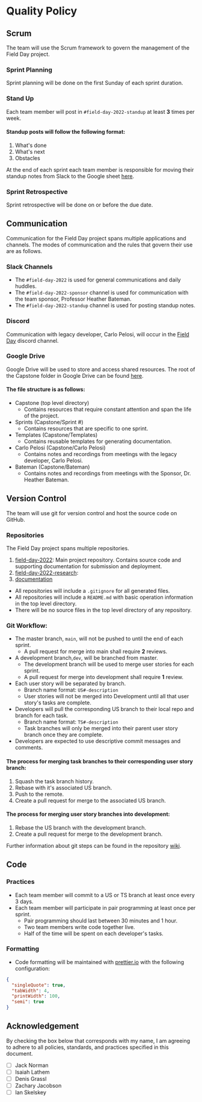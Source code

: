 # Quality Policy

## Scrum

The team will use the Scrum framework to govern the management of the Field Day project.

### Sprint Planning

Sprint planning will be done on the first Sunday of each sprint duration.

### Stand Up

Each team member will post in `#field-day-2022-standup` at least **3** times per week. 

#### Standup posts will follow the following format:

1. What's done
2. What's next
3. Obstacles

At the end of each sprint each team member is responsible for moving their standup notes from Slack
to the Google sheet [here](https://docs.google.com/spreadsheets/d/1beFXzJNFcR82lcvSi-tIZXk3Qr86IBEQbFVrCKx_DNw/edit?usp=sharing).

### Sprint Retrospective

Sprint retrospective will be done on or before the due date.

## Communication

Communication for the Field Day project spans multiple applications and channels. The modes of communication and the 
rules that govern their use are as follows.

### Slack Channels

- The `#field-day-2022` is used for general communications and daily huddles.
- The `#field-day-2022-sponsor` channel is used for communication with the team sponsor, Professor Heather Bateman.
- The `#field-day-2022-standup` channel is used for posting standup notes. 


### Discord

Communication with legacy developer, Carlo Pelosi, will occur in the [Field Day](https://discord.gg/qfWDMEdUfr) 
discord channel.

### Google Drive

Google Drive will be used to store and access shared resources. The root of the Capstone folder in Google Drive can be 
found [here](https://drive.google.com/drive/folders/19JDGxjSamYeW-ZXcv5gNdX_IfooPdGxY?usp=sharing).

#### The file structure is as follows:

- Capstone (top level directory)
  - Contains resources that require constant attention and span the life of the project.
- Sprints (Capstone/Sprint #)
  - Contains resources that are specific to one sprint.
- Templates (Capstone/Templates)
  - Contains reusable templates for generating documentation.
- Carlo Pelosi (Capstone/Carlo Pelosi)
  - Contains notes and recordings from meetings with the legacy developer, Carlo Pelosi.
- Bateman (Capstone/Bateman)
  - Contains notes and recordings from meetings with the Sponsor, Dr. Heather Bateman.

## Version Control
The team will use git for version control and host the source code on GitHub.

### Repositories

The Field Day project spans multiple repositories.

1. [field-day-2022](https://github.com/Field-Day-2022/field-day-2022): Main project repository. Contains source code 
and supporting documentation for submission and deployment.
2. [field-day-2022-research](https://github.com/Field-Day-2022/field-day-2022-research): 
3. [documentation](https://github.com/Field-Day-2022/documentation)

- All repositories will include a `.gitignore` for all generated files.
- All repositories will include a `README.md` with basic operation information in the top level directory.
- There will be no source files in the top level directory of any repository.



### Git Workflow:
- The master branch, `main`, will not be pushed to until the end of each sprint.
  - A pull request for merge into main shall require **2** reviews.
- A development branch,`dev`, will be branched from master.
  - The development branch will be used to merge user stories for each sprint.
  - A pull request for merge into development shall require **1** review.
- Each user story will be separated by branch. 
  - Branch name format: `US#-description`
  - User stories will not be merged into Development until all that user story's tasks are complete.
- Developers will pull the corresponding US branch to their local repo and branch for each task.
  - Branch name format: `TS#-description`
  - Task branches will only be merged into their parent user story branch once they are complete.
- Developers are expected to use descriptive commit messages and comments.
#### The process for merging task branches to their corresponding user story branch:
1. Squash the task branch history.
2. Rebase with it's associated US branch.
3. Push to the remote.
4. Create a pull request for merge to the associated US branch.
#### The process for merging user story branches into development:
1. Rebase the US branch with the development branch.
2. Create a pull request for merge to the development branch.

Further information about git steps can be found in the repository [wiki](https://github.com/Field-Day-2022/field-day-2022/wiki).

## Code

### Practices

- Each team member will commit to a US or TS branch at least once every 3 days.
- Each team member will participate in pair programming at least once per sprint.
  - Pair programming should last between 30 minutes and 1 hour.
  - Two team members write code together live.
  - Half of the time will be spent on each developer's tasks.

### Formatting

- Code formatting will be maintained with [prettier.io](https://prettier.io/) with the following configuration:
```json
{
  "singleQuote": true,
  "tabWidth": 4,
  "printWidth": 100,
  "semi": true
}
  ```

## Acknowledgement

By checking the box below that corresponds with my name, I am agreeing to adhere to all policies, standards, 
and practices specified in this document.

- [ ] Jack Norman
- [ ] Isaiah Lathem
- [ ] Denis Grassl
- [ ] Zachary Jacobson
- [ ] Ian Skelskey